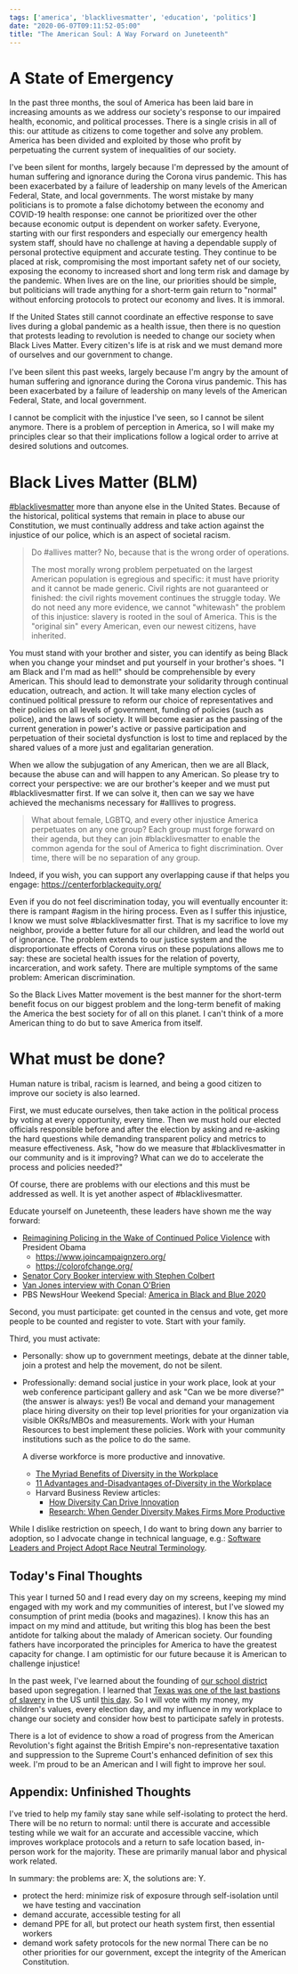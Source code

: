 ```yaml
---
tags: ['america', 'blacklivesmatter', 'education', 'politics']
date: "2020-06-07T09:11:52-05:00"
title: "The American Soul: A Way Forward on Juneteenth"
---
```

# A State of Emergency

In the past three months, the soul of America has been laid bare in increasing amounts as we address our society's response to our impaired health, economic, and political processes. There is a single crisis in all of this: our attitude as citizens to come together and solve any problem. America has been divided and exploited by those who profit by perpetuating the current system of inequalities of our society.

I've been silent for months, largely because I'm depressed by the amount of human suffering and ignorance during the Corona virus pandemic. This has been exacerbated by a failure of leadership on many levels of the American Federal, State, and local governments. The worst mistake by many politicians is to promote a false dichotomy between the economy and COVID-19 health response: one cannot be prioritized over the other because economic output is dependent on worker safety. Everyone, starting with our first responders and especially our emergency health system staff, should have no challenge at having a dependable supply of personal protective equipment and accurate testing. They continue to be placed at risk, compromising the most important safety net of our society, exposing the economy to increased short and long term risk and damage by the pandemic. When lives are on the line, our priorities should be simple, but politicians will trade anything for a short-term gain return to "normal" without enforcing protocols to protect our economy and lives. It is immoral.

If the United States still cannot coordinate an effective response to save lives during a global pandemic as a health issue, then there is no question that protests leading to revolution is needed to change our society when Black Lives Matter. Every citizen's life is at risk and we must demand more of ourselves and our government to change.

I've been silent this past weeks, largely because I'm angry by the amount of human suffering and ignorance during the Corona virus pandemic. This has been exacerbated by a failure of leadership on many levels of the American Federal, State, and local government.

I cannot be complicit with the injustice I've seen, so I cannot be silent anymore. There is a problem of perception in America, so I will make my principles clear so that their implications follow a logical order to arrive at desired solutions and outcomes.

# Black Lives Matter (BLM)

[#blacklivesmatter](https://twitter.com/hashtag/BlackLivesMatter) more than anyone else in the United States.
Because of the historical, political systems that remain in place to abuse our Constitution, we must continually address and take action against the injustice of our police, which is an aspect of societal racism.

> Do #allives matter? No, because that is the wrong order of operations.
>
> The most morally wrong problem perpetuated on the largest American population is egregious and specific: it must have priority and it cannot be made generic. Civil rights are not guaranteed or finished: the civil rights movement continues the struggle today. We do not need any more evidence, we cannot "whitewash" the problem of this injustice: slavery is rooted in the soul of America. This is the "original sin" every American, even our newest citizens, have inherited.

You must stand with your brother and sister, you can identify as being Black when you change your mindset and put yourself in your brother's shoes. "I am Black and I'm mad as hell!" should be comprehensible by every American. This should lead to demonstrate your solidarity through continual education, outreach, and action. It will take many election cycles of continued political pressure to reform our choice of representatives and their policies on all levels of government, funding of policies (such as police), and the laws of society. It will become easier as the passing of the current generation in power's active or passive participation and perpetuation of their societal dysfunction is lost to time and replaced by the shared values of a more just and egalitarian generation.

When we allow the subjugation of any American, then we are all Black, because the abuse can and will happen to any American. So please try to correct your perspective: we are our brother's keeper and we must put #blacklivesmatter first. If we can solve it, then can we say we have achieved the mechanisms necessary for #alllives to progress.

> What about female, LGBTQ, and every other injustice America perpetuates on any one group? Each group must forge forward on their agenda, but they can join #blacklivesmatter to enable the common agenda for the soul of America to fight discrimination. Over time, there will be no separation of any group.

Indeed, if you wish, you can support any overlapping cause if that helps you engage: https://centerforblackequity.org/

Even if you do not feel discrimination today, you will eventually encounter it: there is rampant #agism in the hiring process. Even as I suffer this injustice, I know we must solve #blacklivesmatter first. That is my sacrifice to love my neighbor, provide a better future for all our children, and lead the world out of ignorance. The problem extends to our justice system and the disproportionate effects of Corona virus on these populations allows me to say: these are societal health issues for the relation of poverty, incarceration, and work safety. There are multiple symptoms of the same problem: American discrimination.

So the Black Lives Matter movement is the best manner for the short-term benefit focus on our biggest problem and the long-term benefit of making the America the best society for of all on this planet. I can't think of a more American thing to do but to save America from itself.

# What must be done?

Human nature is tribal, racism is learned, and being a good citizen to improve our society is also learned.

First, we must educate ourselves, then take action in the political process by voting at every opportunity, every time. Then we must hold our elected officials responsible before and after the election by asking and re-asking the hard questions while demanding transparent policy and metrics to measure effectiveness. Ask, "how do we measure that #blacklivesmatter in our community and is it improving? What can we do to accelerate the process and policies needed?"

Of course, there are problems with our elections and this must be addressed as well. It is yet another aspect of #blacklivesmatter.

Educate yourself on Juneteenth, these leaders have shown me the way forward:
- [Reimagining Policing in the Wake of Continued Police Violence](https://www.youtube.com/watch?v=yK-p8bS82tY?t=724) with President Obama
  - https://www.joincampaignzero.org/
  - https://colorofchange.org/
- [Senator Cory Booker interview with Stephen Colbert](https://www.youtube.com/watch?v=dS0fNXgAxkw)
- [Van Jones interview with Conan O'Brien](https://www.youtube.com/watch?v=62opaXeyWZY)
- PBS NewsHour Weekend Special: [America in Black and Blue 2020](https://www.pbs.org/video/america-in-black-blue-2020-a-pbs-newshour-weekend-special-4lpnmp/)

Second, you must participate: get counted in the census and vote, get more people to be counted and register to vote. Start with your family.

Third, you must activate:

- Personally: show up to government meetings, debate at the dinner table, join a protest and help the movement, do not be silent.

- Professionally: demand social justice in your work place, look at your web conference participant gallery and ask "Can we be more diverse?" (the answer is always: yes!) Be vocal and demand your management place hiring diversity on their top level priorities for your organization via visible OKRs/MBOs and measurements. Work with your Human Resources to best implement these policies. Work with your community institutions such as the police to do the same.

  A diverse workforce is more productive and innovative.

  - [The Myriad Benefits of Diversity in the Workplace](https://www.entrepreneur.com/article/240550)
  - [11 Advantages and-Disadvantages of-Diversity in the Workplace](https://futureofworking.com/11-advantages-and-disadvantages-of-diversity-in-the-workplace/)
  - Harvard Business Review articles:
    - [How Diversity Can Drive Innovation](https://hbr.org/2013/12/how-diversity-can-drive-innovation)
    - [Research: When Gender Diversity Makes Firms More Productive](https://hbr.org/2019/02/research-when-gender-diversity-makes-firms-more-productive)

While I dislike restriction on speech, I do want to bring down any barrier to adoption, so I advocate change in technical language, e.g.: [Software Leaders and Project Adopt Race Neutral Terminology](https://developers.slashdot.org/story/20/06/14/1722223/github-android-python-go-more-software-adopts-race-neutral-terminology).

## Today's Final Thoughts

This year I turned 50 and I read every day on my screens, keeping my mind engaged with my work and my communities of interest, but I've slowed my consumption of print media (books and magazines). I know this has an impact on my mind and attitude, but writing this blog has been the best antidote for talking about the malady of American society. Our founding fathers have incorporated the principles for America to have the greatest capacity for change. I am optimistic for our future because it is American to challenge injustice!

In the past week, I've learned about the founding of [our school district](https://www.eanesisd.net/district/goals) based upon segregation. I learned that [Texas was one of the last bastions of slavery](https://www.tsl.texas.gov/ref/abouttx/juneteenth.html) in the US until [this day](https://en.wikipedia.org/wiki/Juneteenth). So I will vote with my money, my children's values, every election day, and my influence in my workplace to change our society and consider how best to participate safely in protests.

There is a lot of evidence to show a road of progress from the American Revolution's fight against the British Empire's non-representative taxation and suppression to the Supreme Court's enhanced definition of sex this week. I'm proud to be an American and I will fight to improve her soul.

## Appendix: Unfinished Thoughts

I've tried to help my family stay sane while self-isolating to protect the herd. There will be no return to normal: until there is accurate and accessible testing while we wait for an accurate and accessible vaccine, which improves workplace protocols and a return to safe location based, in-person work for the majority. These are primarily manual labor and physical work related.

In summary: the problems are: X, the solutions are: Y.

- protect the herd: minimize risk of exposure through self-isolation until we have testing and vaccination
- demand accurate, accessible testing for all
- demand PPE for all, but protect our heath system first, then essential workers
- demand work safety protocols for the new normal
  There can be no other priorities for our government, except the integrity of the American Constitution.
